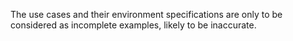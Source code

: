 The use cases and their environment specifications are only to be considered as incomplete examples, likely to be inaccurate.